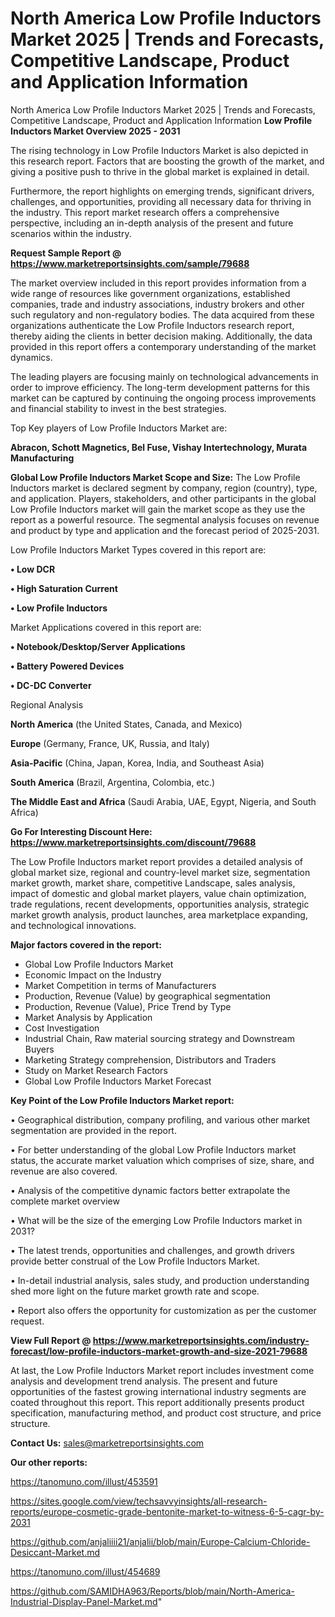 # North America Low Profile Inductors Market 2025 | Trends and Forecasts, Competitive Landscape, Product and Application Information
North America Low Profile Inductors Market 2025 | Trends and Forecasts, Competitive Landscape, Product and Application Information
<Strong> Low Profile Inductors Market Overview 2025 - 2031</strong>

The rising technology in Low Profile Inductors Market is also depicted in this research report. Factors that are boosting the growth of the market, and giving a positive push to thrive in the global market is explained in detail.

Furthermore, the report highlights on emerging trends, significant drivers, challenges, and opportunities, providing all necessary data for thriving in the industry. This report market research offers a comprehensive perspective, including an in-depth analysis of the present and future scenarios within the industry.

<strong>Request Sample Report @ <a href=https://www.marketreportsinsights.com/sample/79688>https://www.marketreportsinsights.com/sample/79688</a></strong>

The market overview included in this report provides information from a wide range of resources like government organizations, established companies, trade and industry associations, industry brokers and other such regulatory and non-regulatory bodies. The data acquired from these organizations authenticate the Low Profile Inductors research report, thereby aiding the clients in better decision making. Additionally, the data provided in this report offers a contemporary understanding of the market dynamics.

The leading players are focusing mainly on technological advancements in order to improve efficiency. The long-term development patterns for this market can be captured by continuing the ongoing process improvements and financial stability to invest in the best strategies.

Top Key players of Low Profile Inductors Market are:

<strong>Abracon, Schott Magnetics, Bel Fuse, Vishay Intertechnology, Murata Manufacturing</strong>

<strong><b>Global Low Profile Inductors Market Scope and Size:</b></strong>
The Low Profile Inductors market is declared segment by company, region (country), type, and application. Players, stakeholders, and other participants in the global Low Profile Inductors market will gain the market scope as they use the report as a powerful resource. The segmental analysis focuses on revenue and product by type and application and the forecast period of 2025-2031.

Low Profile Inductors Market Types covered in this report are:

<strong>• Low DCR

• High Saturation Current

• Low Profile Inductors</strong>

Market Applications covered in this report are:

<strong>• Notebook/Desktop/Server Applications

• Battery Powered Devices

• DC-DC Converter</strong> 

Regional Analysis

<strong>North America</strong> (the United States, Canada, and Mexico)

<strong>Europe</strong> (Germany, France, UK, Russia, and Italy)

<strong>Asia-Pacific</strong> (China, Japan, Korea, India, and Southeast Asia)

<strong>South America</strong> (Brazil, Argentina, Colombia, etc.)

<strong>The Middle East and Africa</strong> (Saudi Arabia, UAE, Egypt, Nigeria, and South Africa)

<strong>Go For Interesting Discount Here: <a href=https://www.marketreportsinsights.com/discount/79688>https://www.marketreportsinsights.com/discount/79688</a></strong>

The Low Profile Inductors market report provides a detailed analysis of global market size, regional and country-level market size, segmentation market growth, market share, competitive Landscape, sales analysis, impact of domestic and global market players, value chain optimization, trade regulations, recent developments, opportunities analysis, strategic market growth analysis, product launches, area marketplace expanding, and technological innovations.

<strong><b>Major factors covered in the report:</b></strong>
<ul>
  <li>Global Low Profile Inductors Market </li>
  <li>Economic Impact on the Industry</li>
  <li>Market Competition in terms of Manufacturers</li>
  <li>Production, Revenue (Value) by geographical segmentation</li>
  <li>Production, Revenue (Value), Price Trend by Type</li>
  <li>Market Analysis by Application</li>
  <li>Cost Investigation</li>
  <li>Industrial Chain, Raw material sourcing strategy and Downstream Buyers</li>
  <li>Marketing Strategy comprehension, Distributors and Traders</li>
  <li>Study on Market Research Factors</li>
  <li>Global Low Profile Inductors Market Forecast</li>
</ul>

<strong><b>Key Point of the Low Profile Inductors Market report:</b></strong>

• Geographical distribution, company profiling, and various other market segmentation are provided in the report.

• For better understanding of the global Low Profile Inductors market status, the accurate market valuation which comprises of size, share, and revenue are also covered.

• Analysis of the competitive dynamic factors better extrapolate the complete market overview

• What will be the size of the emerging Low Profile Inductors market in 2031?

• The latest trends, opportunities and challenges, and growth drivers provide better construal of the Low Profile Inductors Market.

• In-detail industrial analysis, sales study, and production understanding shed more light on the future market growth rate and scope.

• Report also offers the opportunity for customization as per the customer request.

<strong><b>View Full Report @ <a href=https://www.marketreportsinsights.com/industry-forecast/low-profile-inductors-market-growth-and-size-2021-79688>https://www.marketreportsinsights.com/industry-forecast/low-profile-inductors-market-growth-and-size-2021-79688</a></b></strong>


At last, the Low Profile Inductors Market report includes investment come analysis and development trend analysis. The present and future opportunities of the fastest growing international industry segments are coated throughout this report. This report additionally presents product specification, manufacturing method, and product cost structure, and price structure.

<strong>Contact Us:</strong>
sales@marketreportsinsights.com

<strong>Our other reports:</strong>

<a href=https://tanomuno.com/illust/453591>https://tanomuno.com/illust/453591</a>

<a href=https://sites.google.com/view/techsavvyinsights/all-research-reports/europe-cosmetic-grade-bentonite-market-to-witness-6-5-cagr-by-2031>https://sites.google.com/view/techsavvyinsights/all-research-reports/europe-cosmetic-grade-bentonite-market-to-witness-6-5-cagr-by-2031</a>

<a href=https://github.com/anjaliiii21/anjalii/blob/main/Europe-Calcium-Chloride-Desiccant-Market.md>https://github.com/anjaliiii21/anjalii/blob/main/Europe-Calcium-Chloride-Desiccant-Market.md</a>

<a href=https://tanomuno.com/illust/454689>https://tanomuno.com/illust/454689</a>

<a href=https://github.com/SAMIDHA963/Reports/blob/main/North-America-Industrial-Display-Panel-Market.md>https://github.com/SAMIDHA963/Reports/blob/main/North-America-Industrial-Display-Panel-Market.md</a>"
